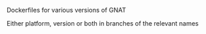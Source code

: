 Dockerfiles for various versions of GNAT

Either platform, version or both in branches of the relevant names
